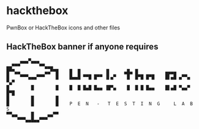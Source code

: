 # hackthebox
PwnBox or HackTheBox icons and other files

## HackTheBox banner if anyone requires
```text
     ▄▄▄▀▄▄▄
▄▄▀▀▀       ▀▀▄▄▄
█▀▀▄▄         ▄▄▀▀█    █  █         ▐▌     ▄█▄ █          ▄▄▄▄
█    ▀▀▀▄▄▄▀▀▀    █    █▄▄█ ▀▀█ █▀▀ ▐▌▄▀    █  █▀█ █▀█    █▌▄█ ▄▀▀▄ ▀▄▀
█        █        █    █  █ █▄█ █▄▄ ▐█▀▄    █  █ █ █▄▄    █▌▄█ ▀▄▄▀ █▀█
█        █        █
█        █        █    P  E  N   -   T  E  S  T  I  N  G     L  A  B  S
▀▀▄▄     █     ▄▄▀▀
    ▀▀▀▄▄█▄▄▀▀▀
```
